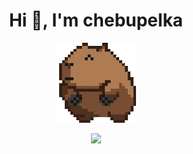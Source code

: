 <h1 align="center">Hi 👋, I'm chebupelka</h1>
<p align="center"> <img src="capyroll.gif"> </p>

<p align="center"
  <img src="https://github-readme-stats.vercel.app/api?username=chebupelka8&show_icons=true&theme=default">
  <img src="https://github-readme-stats.vercel.app/api/top-langs/?username=chebupelka8&layout=compact&theme=default">
</p>
